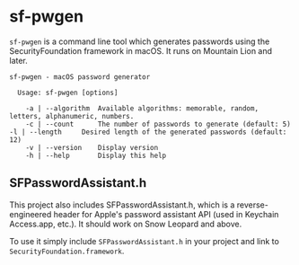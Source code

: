 # sf-pwgen

`sf-pwgen` is a command line tool which generates passwords using the
SecurityFoundation framework in macOS. It runs on Mountain Lion and later.

    sf-pwgen - macOS password generator
    
      Usage: sf-pwgen [options]
    
        -a | --algorithm  Available algorithms: memorable, random, letters, alphanumeric, numbers.
        -c | --count      The number of passwords to generate (default: 5)    -l | --length     Desired length of the generated passwords (default: 12)
        -v | --version    Display version
        -h | --help       Display this help


## SFPasswordAssistant.h
This project also includes SFPasswordAssistant.h, which is a
reverse-engineered header for Apple's password assistant API
(used in Keychain Access.app, etc.). It should work on Snow Leopard
and above.

To use it simply include `SFPasswordAssistant.h` in your project
and link to `SecurityFoundation.framework`.
